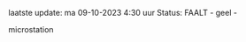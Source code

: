 laatste update: 
ma 09-10-2023  4:30   uur 
Status: FAALT - geel - 
<div class="service R">microstation</div>